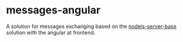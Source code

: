 # messages-angular
A solution for messages exchanging based on the [nodejs-server-base]( https://github.com/SergeyKotyushkin/nodejs-server-base) solution with the angular at frontend.
